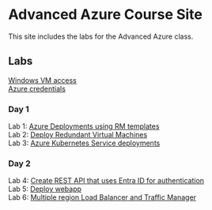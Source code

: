 # Advanced Azure Course Site

This site includes the labs for the Advanced Azure class. 

## Labs
[Windows VM access](VM_access.md)  
[Azure credentials](https://docs.google.com/spreadsheets/d/1cYVlFaznBtFekmgpBA33HIrxLfWBJed-rpVi1WR-u90/edit?gid=2103659978#gid=2103659978)

### Day 1
Lab 1: [Azure Deployments using RM templates](labs/01-arm-templates/)  
Lab 2: [Deploy Redundant Virtual Machines](labs/02-vms)   
Lab 3: [Azure Kubernetes Service deployments](labs/03-aks)

### Day 2
Lab 4: [Create REST API that uses Entra ID for authentication](labs/04-aad-web-auth)   
Lab 5: [Deploy webapp](labs/05-webapp)   
Lab 6: [Multiple region Load Balancer and Traffic Manager](labs/06-lb_tm)

